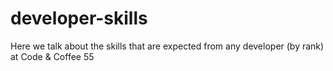 # developer-skills
Here we talk about the skills that are expected from any developer (by rank) at Code &amp; Coffee 55 
